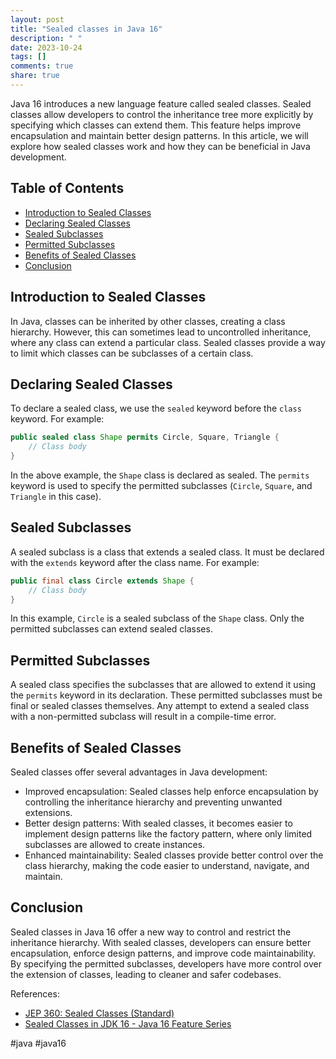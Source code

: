 ```yaml
---
layout: post
title: "Sealed classes in Java 16"
description: " "
date: 2023-10-24
tags: []
comments: true
share: true
---
```


Java 16 introduces a new language feature called sealed classes. Sealed classes allow developers to control the inheritance tree more explicitly by specifying which classes can extend them. This feature helps improve encapsulation and maintain better design patterns. In this article, we will explore how sealed classes work and how they can be beneficial in Java development.

## Table of Contents
- [Introduction to Sealed Classes](#introduction-to-sealed-classes)
- [Declaring Sealed Classes](#declaring-sealed-classes)
- [Sealed Subclasses](#sealed-subclasses)
- [Permitted Subclasses](#permitted-subclasses)
- [Benefits of Sealed Classes](#benefits-of-sealed-classes)
- [Conclusion](#conclusion)

## Introduction to Sealed Classes

In Java, classes can be inherited by other classes, creating a class hierarchy. However, this can sometimes lead to uncontrolled inheritance, where any class can extend a particular class. Sealed classes provide a way to limit which classes can be subclasses of a certain class.

## Declaring Sealed Classes

To declare a sealed class, we use the `sealed` keyword before the `class` keyword. For example:

```java
public sealed class Shape permits Circle, Square, Triangle {
    // Class body
}
```

In the above example, the `Shape` class is declared as sealed. The `permits` keyword is used to specify the permitted subclasses (`Circle`, `Square`, and `Triangle` in this case).

## Sealed Subclasses

A sealed subclass is a class that extends a sealed class. It must be declared with the `extends` keyword after the class name. For example:

```java
public final class Circle extends Shape {
    // Class body
}
```

In this example, `Circle` is a sealed subclass of the `Shape` class. Only the permitted subclasses can extend sealed classes.

## Permitted Subclasses

A sealed class specifies the subclasses that are allowed to extend it using the `permits` keyword in its declaration. These permitted subclasses must be final or sealed classes themselves. Any attempt to extend a sealed class with a non-permitted subclass will result in a compile-time error.

## Benefits of Sealed Classes

Sealed classes offer several advantages in Java development:
- Improved encapsulation: Sealed classes help enforce encapsulation by controlling the inheritance hierarchy and preventing unwanted extensions.
- Better design patterns: With sealed classes, it becomes easier to implement design patterns like the factory pattern, where only limited subclasses are allowed to create instances.
- Enhanced maintainability: Sealed classes provide better control over the class hierarchy, making the code easier to understand, navigate, and maintain.

## Conclusion

Sealed classes in Java 16 offer a new way to control and restrict the inheritance hierarchy. With sealed classes, developers can ensure better encapsulation, enforce design patterns, and improve code maintainability. By specifying the permitted subclasses, developers have more control over the extension of classes, leading to cleaner and safer codebases.

References:
- [JEP 360: Sealed Classes (Standard)](https://openjdk.java.net/jeps/360)
- [Sealed Classes in JDK 16 - Java 16 Feature Series](https://blog.codefx.org/java/sealed-classes)

\#java \#java16
